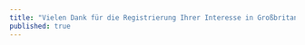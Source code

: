 ```yaml
---
title: "Vielen Dank für die Registrierung Ihrer Interesse in Großbritannien investieren."
published: true
---
```

